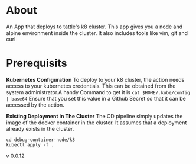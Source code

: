 # About

An App that deploys to tattle's k8 cluster. This app gives you a node and alpine environment inside the cluster. It also includes tools like vim, git and curl

# Prerequisits

**Kubernetes Configuration**
To deploy to your k8 cluster, the action needs access to your kubernetes credentials. This can be obtained from the system administrator.A handy Command to get it is `cat $HOME/.kube/config | base64`
Ensure that you set this value in a Github Secret so that it can be accessed by the action.

**Existing Deployment in The Cluster**
The CD pipeline simply updates the image of the docker container in the cluster. It assumes that a deployment already exists in the cluster.

```
cd debug-container-node/k8
kubectl apply -f .
```

v 0.0.12

